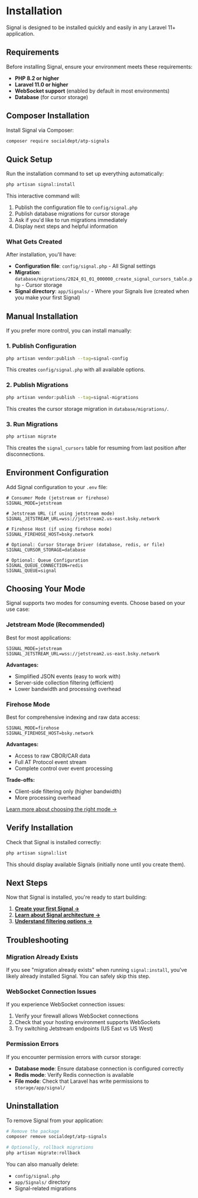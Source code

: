 # Installation

Signal is designed to be installed quickly and easily in any Laravel 11+ application.

## Requirements

Before installing Signal, ensure your environment meets these requirements:

- **PHP 8.2 or higher**
- **Laravel 11.0 or higher**
- **WebSocket support** (enabled by default in most environments)
- **Database** (for cursor storage)

## Composer Installation

Install Signal via Composer:

```bash
composer require socialdept/atp-signals
```

## Quick Setup

Run the installation command to set up everything automatically:

```bash
php artisan signal:install
```

This interactive command will:

1. Publish the configuration file to `config/signal.php`
2. Publish database migrations for cursor storage
3. Ask if you'd like to run migrations immediately
4. Display next steps and helpful information

### What Gets Created

After installation, you'll have:

- **Configuration file**: `config/signal.php` - All Signal settings
- **Migration**: `database/migrations/2024_01_01_000000_create_signal_cursors_table.php` - Cursor storage
- **Signal directory**: `app/Signals/` - Where your Signals live (created when you make your first Signal)

## Manual Installation

If you prefer more control, you can install manually:

### 1. Publish Configuration

```bash
php artisan vendor:publish --tag=signal-config
```

This creates `config/signal.php` with all available options.

### 2. Publish Migrations

```bash
php artisan vendor:publish --tag=signal-migrations
```

This creates the cursor storage migration in `database/migrations/`.

### 3. Run Migrations

```bash
php artisan migrate
```

This creates the `signal_cursors` table for resuming from last position after disconnections.

## Environment Configuration

Add Signal configuration to your `.env` file:

```env
# Consumer Mode (jetstream or firehose)
SIGNAL_MODE=jetstream

# Jetstream URL (if using jetstream mode)
SIGNAL_JETSTREAM_URL=wss://jetstream2.us-east.bsky.network

# Firehose Host (if using firehose mode)
SIGNAL_FIREHOSE_HOST=bsky.network

# Optional: Cursor Storage Driver (database, redis, or file)
SIGNAL_CURSOR_STORAGE=database

# Optional: Queue Configuration
SIGNAL_QUEUE_CONNECTION=redis
SIGNAL_QUEUE=signal
```

## Choosing Your Mode

Signal supports two modes for consuming events. Choose based on your use case:

### Jetstream Mode (Recommended)

Best for most applications:

```env
SIGNAL_MODE=jetstream
SIGNAL_JETSTREAM_URL=wss://jetstream2.us-east.bsky.network
```

**Advantages:**
- Simplified JSON events (easy to work with)
- Server-side collection filtering (efficient)
- Lower bandwidth and processing overhead

### Firehose Mode

Best for comprehensive indexing and raw data access:

```env
SIGNAL_MODE=firehose
SIGNAL_FIREHOSE_HOST=bsky.network
```

**Advantages:**
- Access to raw CBOR/CAR data
- Full AT Protocol event stream
- Complete control over event processing

**Trade-offs:**
- Client-side filtering only (higher bandwidth)
- More processing overhead

[Learn more about choosing the right mode →](modes.md)

## Verify Installation

Check that Signal is installed correctly:

```bash
php artisan signal:list
```

This should display available Signals (initially none until you create them).

## Next Steps

Now that Signal is installed, you're ready to start building:

1. **[Create your first Signal →](quickstart.md)**
2. **[Learn about Signal architecture →](signals.md)**
3. **[Understand filtering options →](filtering.md)**

## Troubleshooting

### Migration Already Exists

If you see "migration already exists" when running `signal:install`, you've likely already installed Signal. You can safely skip this step.

### WebSocket Connection Issues

If you experience WebSocket connection issues:

1. Verify your firewall allows WebSocket connections
2. Check that your hosting environment supports WebSockets
3. Try switching Jetstream endpoints (US East vs US West)

### Permission Errors

If you encounter permission errors with cursor storage:

- **Database mode**: Ensure database connection is configured correctly
- **Redis mode**: Verify Redis connection is available
- **File mode**: Check that Laravel has write permissions to `storage/app/signal/`

## Uninstallation

To remove Signal from your application:

```bash
# Remove the package
composer remove socialdept/atp-signals

# Optionally, rollback migrations
php artisan migrate:rollback
```

You can also manually delete:
- `config/signal.php`
- `app/Signals/` directory
- Signal-related migrations
